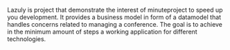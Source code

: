 Lazuly is project that demonstrate the interest of minuteproject to speed up you development.
It provides a business model in form of a datamodel that handles concerns related to managing a conference.
The goal is to achieve in the minimum amount of steps a working application for different technologies.